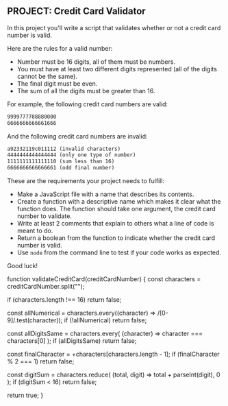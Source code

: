 ## **PROJECT: Credit Card Validator**

In this project you'll write a script that validates whether or not a credit card number is valid.

Here are the rules for a valid number:

- Number must be 16 digits, all of them must be numbers.
- You must have at least two different digits represented (all of the digits cannot be the same).
- The final digit must be even.
- The sum of all the digits must be greater than 16.

For example, the following credit card numbers are valid:

```markdown
9999777788880000
6666666666661666
```

And the following credit card numbers are invalid:

```markdown
a92332119c011112 (invalid characters)
4444444444444444 (only one type of number)
1111111111111110 (sum less than 16)
6666666666666661 (odd final number)
```

These are the requirements your project needs to fulfill:

- Make a JavaScript file with a name that describes its contents.
- Create a function with a descriptive name which makes it clear what the function does. The function should take one argument, the credit card number to validate.
- Write at least 2 comments that explain to others what a line of code is meant to do.
- Return a boolean from the function to indicate whether the credit card number is valid.
- Use `node` from the command line to test if your code works as expected.

Good luck!

function validateCreditCard(creditCardNumber) {
  const characters = creditCardNumber.split("");

  if (characters.length !== 16) return false;

  const allNumerical = characters.every((character) => /[0-9]/.test(character));
  if (!allNumerical) return false;

  const allDigitsSame = characters.every(
    (character) => character === characters[0]
  );
  if (allDigitsSame) return false;

  const finalCharacter = +characters[characters.length - 1];
  if (finalCharacter % 2 === 1) return false;

  const digitSum = characters.reduce(
    (total, digit) => total + parseInt(digit),
    0
  );
  if (digitSum < 16) return false;

  return true;
}
